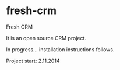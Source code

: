 fresh-crm
=========

Fresh CRM

It is an open source CRM project.

In progress... installation instructions follows.


Project start: 2.11.2014

